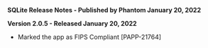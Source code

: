 **SQLite Release Notes - Published by Phantom January 20, 2022**


**Version 2.0.5 - Released January 20, 2022**

* Marked the app as FIPS Compliant [PAPP-21764]